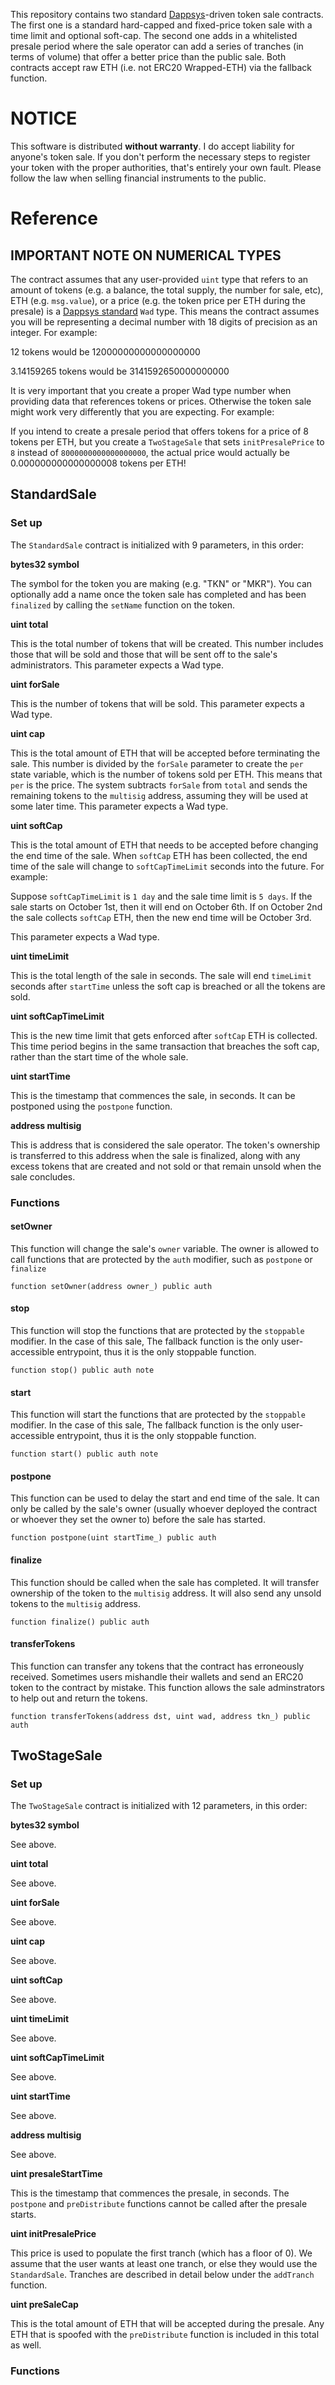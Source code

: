 
This repository contains two standard [Dappsys](http://dappsys.info)-driven token sale contracts. The first one is a standard hard-capped and fixed-price token sale with a time limit and optional soft-cap. The second one adds in a whitelisted presale period where the sale operator can add a series of tranches (in terms of volume) that offer a better price than the public sale. Both contracts accept raw ETH (i.e. not ERC20 Wrapped-ETH) via the fallback function. 

# NOTICE

This software is distributed **without warranty**. I do accept liability for anyone's token sale. If you don't perform the necessary steps to register your token with the proper authorities, that's entirely your own fault. Please follow the law when selling financial instruments to the public.

# Reference

## IMPORTANT NOTE ON NUMERICAL TYPES

The contract assumes that any user-provided `uint` type that refers to an amount of tokens (e.g. a balance, the total supply, the number for sale, etc), ETH (e.g. `msg.value`), or a price (e.g. the token price per ETH during the presale) is a [Dappsys standard](https://blog.dapphub.com/ds-math/) `Wad` type. This means the contract assumes you will be representing a decimal number with 18 digits of precision as an integer. For example:

12 tokens would be 12000000000000000000

3.14159265 tokens would be 3141592650000000000

It is very important that you create a proper Wad type number when providing data that references tokens or prices. Otherwise the token sale might work very differently that you are expecting. For example:

If you intend to create a presale period that offers tokens for a price of 8 tokens per ETH, but you create a `TwoStageSale` that sets `initPresalePrice` to `8` instead of `8000000000000000000`, the actual price would actually be 0.000000000000000008 tokens per ETH!

## StandardSale

### Set up

The `StandardSale` contract is initialized with 9 parameters, in this order:

**bytes32 symbol**

The symbol for the token you are making (e.g. "TKN" or "MKR"). You can optionally add a name once the token sale has completed and has been `finalized` by calling the `setName` function on the token. 

**uint total**

This is the total number of tokens that will be created. This number includes those that will be sold and those that will be sent off to the sale's administrators. This parameter expects a Wad type.

**uint forSale**

This is the number of tokens that will be sold. This parameter expects a Wad type.

**uint cap**

This is the total amount of ETH that will be accepted before terminating the sale. This number is divided by the `forSale` parameter to create the `per` state variable, which is the number of tokens sold per ETH. This means that `per` is the price. The system subtracts `forSale` from `total` and sends the remaining tokens to the `multisig` address, assuming they will be used at some later time. This parameter expects a Wad type.

**uint softCap**

This is the total amount of ETH that needs to be accepted before changing the end time of the sale. When `softCap` ETH has been collected, the end time of the sale will change to `softCapTimeLimit` seconds into the future. For example:

Suppose `softCapTimeLimit` is `1 day` and the sale time limit is `5 days`. If the sale starts on October 1st, then it will end on October 6th. If on October 2nd the sale collects `softCap` ETH, then the new end time will be October 3rd. 

This parameter expects a Wad type.
 
**uint timeLimit**

This is the total length of the sale in seconds. The sale will end `timeLimit` seconds after `startTime` unless the soft cap is breached or all the tokens are sold.

**uint softCapTimeLimit**

This is the new time limit that gets enforced after `softCap` ETH is collected. This time period begins in the same transaction that breaches the soft cap, rather than the start time of the whole sale.

**uint startTime**

This is the timestamp that commences the sale, in seconds. It can be postponed using the `postpone` function.

**address multisig**

This is address that is considered the sale operator. The token's ownership is transferred to this address when the sale is finalized, along with any excess tokens that are created and not sold or that remain unsold when the sale concludes.

### Functions

#### setOwner

This function will change the sale's `owner` variable. The owner is allowed to call functions that are protected by the `auth` modifier, such as `postpone` or `finalize`

`function setOwner(address owner_) public auth`

#### stop

This function will stop the functions that are protected by the `stoppable` modifier. In the case of this sale, The fallback function is the only user-accessible entrypoint, thus it is the only stoppable function.

`function stop() public auth note`

#### start

This function will start the functions that are protected by the `stoppable` modifier. In the case of this sale, The fallback function is the only user-accessible entrypoint, thus it is the only stoppable function.

`function start() public auth note`

#### postpone

This function can be used to delay the start and end time of the sale. It can only be called by the sale's owner (usually whoever deployed the contract or whoever they set the owner to) before the sale has started.

`function postpone(uint startTime_) public auth`

#### finalize

This function should be called when the sale has completed. It will transfer ownership of the token to the `multisig` address. It will also send any unsold tokens to the `multisig` address.

`function finalize() public auth`

#### transferTokens

This function can transfer any tokens that the contract has erroneously received. Sometimes users mishandle their wallets and send an ERC20 token to the contract by mistake. This function allows the sale adminstrators to help out and return the tokens.

`function transferTokens(address dst, uint wad, address tkn_) public auth`

## TwoStageSale

### Set up

The `TwoStageSale` contract is initialized with 12 parameters, in this order:

**bytes32 symbol**

See above.

**uint total**

See above.

**uint forSale**

See above.

**uint cap**

See above.

**uint softCap**

See above.
 
**uint timeLimit**

See above.

**uint softCapTimeLimit**

See above.

**uint startTime**

See above.

**address multisig**

See above.

**uint presaleStartTime**

This is the timestamp that commences the presale, in seconds. The `postpone` and `preDistribute` functions cannot be called after the presale starts.

**uint initPresalePrice**

This price is used to populate the first tranch (which has a floor of 0). We assume that the user wants at least one tranch, or else they would use the `StandardSale`. Tranches are described in detail below under the `addTranch` function.

**uint preSaleCap**

This is the total amount of ETH that will be accepted during the presale. Any ETH that is spoofed with the `preDistribute` function is included in this total as well.

### Functions

